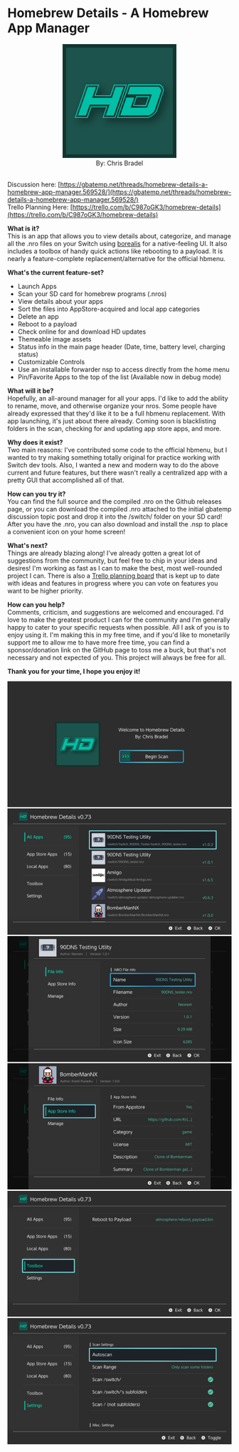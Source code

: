 # Homebrew Details - A Homebrew App Manager
<p align="center">
<img src="https://github.com/Chrscool8/Homebrew-Details/blob/master/assets/icon.png?raw=true">
<br>
By: Chris Bradel
<br>
<br>
</p> 

Discussion here: [https://gbatemp.net/threads/homebrew-details-a-homebrew-app-manager.569528/](https://gbatemp.net/threads/homebrew-details-a-homebrew-app-manager.569528/)
<br>Trello Planning Here: [https://trello.com/b/C987oGK3/homebrew-details](https://trello.com/b/C987oGK3/homebrew-details)


**What is it?** <br>
This is an app that allows you to view details about, categorize, and manage all the .nro files on your Switch using [borealis](https://github.com/natinusala/borealis) for a native-feeling UI. It also includes a toolbox of handy quick actions like rebooting to a payload. It is nearly a feature-complete replacement/alternative for the official hbmenu.

**What's the current feature-set?**<br>
- Launch Apps
- Scan your SD card for homebrew programs (.nros)
- View details about your apps
- Sort the files into AppStore-acquired and local app categories
- Delete an app
- Reboot to a payload
- Check online for and download HD updates
- Themeable image assets
- Status info in the main page header (Date, time, battery level, charging status)
- Customizable Controls
- Use an installable forwarder nsp to access directly from the home menu
- Pin/Favorite Apps to the top of the list (Available now in debug mode)

**What will it be?**<br>
Hopefully, an all-around manager for all your apps. I'd like to add the ability to rename, move, and otherwise organize your nros. Some people have already expressed that they'd like it to be a full hbmenu replacement. With app launching, it's just about there already. Coming soon is blacklisting folders in the scan, checking for and updating app store apps, and more.

**Why does it exist?**<br>
Two main reasons: I've contributed some code to the official hbmenu, but I wanted to try making something totally original for practice working with Switch dev tools. Also, I wanted a new and modern way to do the above current and future features, but there wasn't really a centralized app with a pretty GUI that accomplished all of that.

**How can you try it?**<br>
You can find the full source and the compiled .nro on the Github releases page, or you can download the compiled .nro attached to the initial gbatemp discussion topic post and drop it into the /switch/ folder on your SD card! After you have the .nro, you can also download and install the .nsp to place a convenient icon on your home screen!

**What's next?** <br>
Things are already blazing along! I've already gotten a great lot of suggestions from the community, but feel free to chip in your ideas and desires! I'm working as fast as I can to make the best, most well-rounded project I can. There is also a [Trello planning board](https://trello.com/b/C987oGK3/homebrew-details) that is kept up to date with ideas and features in progress where you can vote on features you want to be higher priority.

**How can you help?**<br>
Comments, criticism, and suggestions are welcomed and encouraged. I'd love to make the greatest product I can for the community and I'm generally happy to cater to your specific requests when possible. All I ask of you is to enjoy using it. I'm making this in my free time, and if you'd like to monetarily support me to allow me to have more free time, you can find a sponsor/donation link on the GitHub page to toss me a buck, but that's not necessary and not expected of you. This project will always be free for all.

**Thank you for your time, I hope you enjoy it!**

<img src="https://github.com/Chrscool8/Homebrew-Details/blob/master/screenshots/v0.73/2020071922311500-DA63280140B1530CD17755515D814CFE.jpg?raw=true">
<img src="https://github.com/Chrscool8/Homebrew-Details/blob/master/screenshots/v0.73/2020071922381500-DA63280140B1530CD17755515D814CFE.jpg?raw=true">
<img src="https://github.com/Chrscool8/Homebrew-Details/blob/master/screenshots/v0.73/2020071922391100-DA63280140B1530CD17755515D814CFE.jpg?raw=true">
<img src="https://github.com/Chrscool8/Homebrew-Details/blob/master/screenshots/v0.73/2020071922391900-DA63280140B1530CD17755515D814CFE.jpg?raw=true">
<img src="https://github.com/Chrscool8/Homebrew-Details/blob/master/screenshots/v0.73/2020071922382900-DA63280140B1530CD17755515D814CFE.jpg?raw=true">
<img src="https://github.com/Chrscool8/Homebrew-Details/blob/master/screenshots/v0.73/2020071922383400-DA63280140B1530CD17755515D814CFE.jpg?raw=true">
